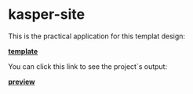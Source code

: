 # kasper-site
This is the practical application for this templat design:

**[template](https://www.graphberry.com/item/kasper-one-page-psd-template)**

You can click this link to see the project`s output:

**[preview](https://alhajjy.github.io/kasper-site/)**
